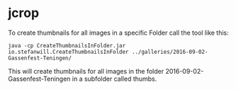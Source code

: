 # jcrop

To create thumbnails for all images in a specific Folder call the tool like this:
```
java -cp CreateThumbnailsInFolder.jar io.stefanwill.CreateThumbnailsInFolder ../galleries/2016-09-02-Gassenfest-Teningen/
```
This will create thumbnails for all images in the folder 2016-09-02-Gassenfest-Teningen in a subfolder called thumbs.
